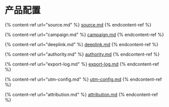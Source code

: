 # 产品配置

{% content-ref url="source.md" %}
[source.md](source.md)
{% endcontent-ref %}

{% content-ref url="campaign.md" %}
[campaign.md](campaign.md)
{% endcontent-ref %}

{% content-ref url="deeplink.md" %}
[deeplink.md](deeplink.md)
{% endcontent-ref %}

{% content-ref url="authority.md" %}
[authority.md](authority.md)
{% endcontent-ref %}

{% content-ref url="export-log.md" %}
[export-log.md](export-log.md)
{% endcontent-ref %}

{% content-ref url="utm-config.md" %}
[utm-config.md](utm-config.md)
{% endcontent-ref %}

{% content-ref url="attribution.md" %}
[attribution.md](attribution.md)
{% endcontent-ref %}

